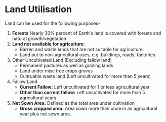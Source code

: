# Land Utilisation 
Land can be used for the following purposes-
1. **Forests** 	Nearly 30% percent of Earth's land is covered with forests and natural growth/vegetation
2. **Land not available for agriculture**:
	* Barren and waste lands that are not suitable for agriculture.
	* Land put to non-agricultural uses, e.g. buildings, roads, factories.
3. Other Uncultivated Land (Excluding fallow land)
	* Permanent pastures as well as grazing lands
	* Land under misc tree crops groves
	* Cultruable waste land (Left uncultivated for more than 5 years)
4. Fallow Land
	* **Current Fallow:** Left uncultivated for 1 or less agricultural year
	* **Other than current fallow:** Left uncultivated for more than 5 agricultural years
5. **Net Sown Area:** Defined as the total area under cultivation
	* **Gross cropped area:** Area sown more than once in an agricultural year plus net sown area.